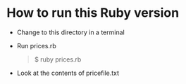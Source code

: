 How to run this Ruby version
============================

*   Change to this directory in a terminal

*   Run prices.rb

    > $ ruby prices.rb

*   Look at the contents of pricefile.txt
